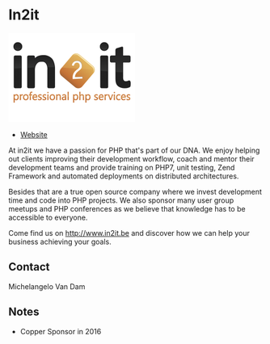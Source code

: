 
# In2it
![image](images/in2it.png)

* [Website](http://in2.se/pnwphp16) 

At in2it we have a passion for PHP that's part of our DNA. We enjoy helping out clients improving their development workflow, coach and mentor their development teams and provide training on PHP7, unit testing, Zend Framework and automated deployments on distributed architectures.

Besides that are a true open source company where we invest development time and code into PHP projects. We also sponsor many user group meetups and PHP conferences as we believe that knowledge has to be accessible to everyone.

Come find us on http://www.in2it.be  and discover how we can help your business achieving your goals.

## Contact

Michelangelo Van Dam

## Notes

* Copper Sponsor in 2016
